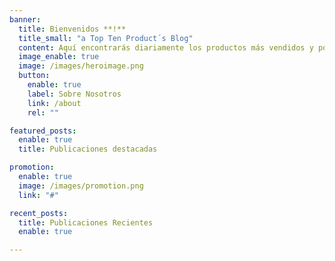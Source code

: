 ```yaml
---
banner:
  title: Bienvenidos **!**
  title_small: "a Top Ten Product´s Blog"
  content: Aquí encontrarás diariamente los productos más vendidos y populares de plataformas de comercio electrónico como Amazon, eBay, Alibaba y muchos más a partir de las 12 am.
  image_enable: true
  image: /images/heroimage.png
  button:
    enable: true
    label: Sobre Nosotros
    link: /about
    rel: ""

featured_posts:
  enable: true
  title: Publicaciones destacadas

promotion:
  enable: true
  image: /images/promotion.png
  link: "#"

recent_posts:
  title: Publicaciones Recientes
  enable: true

---
```


